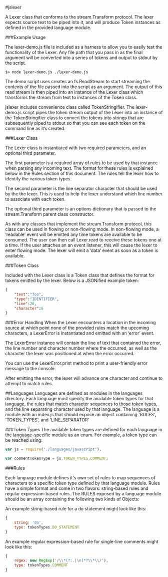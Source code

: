 #jslexer


A Lexer class that conforms to the stream.Transform protocol. The lexer expects source text to be piped into it, and will produce Token instances as defined in the provided language module. 


###Example Usage

The lexer-demo.js file is included as a harness to allow you to easily test the functionality of the Lexer. Any file path that you pass in as the final argument will be converted into a series of tokens and output to stdout by the script.

```Shell
$> node lexer-demo.js ./lexer-demo.js
```

The demo script uses creates an fs.ReadStream to start streaming the contents of the file passed into the script as an argument. The output of this read stream is then piped into an instance of the Lexer class which transforms the stream from text to instances of the Token class. 

jslexer includes convenience class called TokenStringifier. The lexer-demo.js script pipes the token stream output of the Lexer  into an instance of the TokenStringifier class to convert the tokens into strings that are subsequently piped to stdout so that you can see each token on the command line as it’s created.

###Lexer Class

The Lexer class is instantiated with two required parameters, and an optional third parameter.

The first parameter is a required array of rules to be used by that instance when parsing any incoming text. The format for these rules is explained below in the Rules section of this document. The rules tell the lexer how to identify the various token types.

The second parameter is the line separator character that should be used by the the lexer. This is used to help the lexer understand which line number to associate with each token.

The optional third parameter is an options dictionary that is passed to the stream.Transform parent class constructor.

As with any classes that implement the stream.Transform protocol, this class can be used in flowing or non-flowing mode. In non-flowing mode, a ‘readable’ event will be emitted any time tokens are available to be consumed. The user can then call Lexer.read to receive these tokens one at a time. If the user attaches an an event listener, this will cause the lexer to enter flowing mode. The lexer will emit a ‘data’ event as soon as a token is available.

###Token Class

Included with the Lexer class is a Token class that defines the format for tokens emitted by the lexer. Below is a JSONified example token:

```JSON
{
	"text":"foo",
	"type":"IDENTIFIER",
	"line":20,
	"character":6
}
```

###Error Handling
When the Lexer encounters a location in the incoming source at which point none of the provided rules match the upcoming characters, a LexerError is instantiated and emitted with an ‘error’ event. 

The LexerError instance will contain the line of text that contained the error, the line number and character number where the occurred, as well as the character the lexer was positioned at when the error occurred.

You can use the LexerError.print method to print a user-friendly error message to the console.

After emitting the error, the lexer will advance one character and continue to attempt to match rules.

##Languages
Languages are defined as modules in the languages directory. Each language must specify the available token types for that language, the rules that match character sequences to those token types, and the line separating character used by that language. The language is a module with an index.js that should expose an object containing 'RULES', 'TOKEN\_TYPES', and 'LINE\_SEPARATOR'

###Token Types
The available token types are defined for each language in the language-specific module as an enum. For example, a token type can be reached using:

```JavaScript
var js = require('./languages/javascript');

var commentTokenType = js.TOKEN_TYPES.COMMENT;
```

###Rules

Each language module defines it's own set of rules to map sequences of characters to a specific token type defined by that language module. Rules have a simple format and come in two flavors: string-based rules and regular expression-based rules. The RULES exposed by a language module should be an array containing the following two kinds of Objects:

An example string-based rule for a do statement might look like this:
```JavaScript
{ 
	string: 'do',
	type: tokenTypes.DO_STATEMENT
}
```

An example regular expression-based rule for single-line comments might look like this:
```JavaScript
{ 
	regex: new RegExp('/\\*(?:.|\n)*?\\*\\/'),
	type: tokenTypes.COMMENT
}
```
